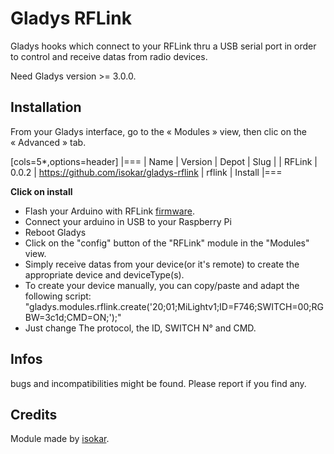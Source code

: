 # Gladys RFLink

Gladys hooks which connect to your RFLink thru a USB serial port in order to control and receive datas from radio devices.

Need Gladys version >= 3.0.0.

## Installation

From your Gladys interface, go to the « Modules » view, then clic on the « Advanced » tab.

[cols=5*,options=header]
|===
| Name | Version | Depot | Slug | |
RFLink | 0.0.2 | https://github.com/isokar/gladys-rflink | rflink | Install
|===

**Click on install**

- Flash your Arduino with RFLink [firmware](http://www.rflink.nl/blog2/download).
- Connect your arduino in USB to your Raspberry Pi
- Reboot Gladys
- Click on the "config" button of the "RFLink" module in the "Modules" view. 
- Simply receive datas from your device(or it's remote) to create the appropriate device and deviceType(s).
- To create your device manually, you can copy/paste and adapt the following script:
"gladys.modules.rflink.create('20;01;MiLightv1;ID=F746;SWITCH=00;RGBW=3c1d;CMD=ON;');"
- Just change The protocol, the ID, SWITCH N° and CMD.

## Infos

bugs and incompatibilities might be found.
Please report if you find any.

## Credits

Module made by [isokar](https://community.gladysproject.com/u/isokar/summary).
